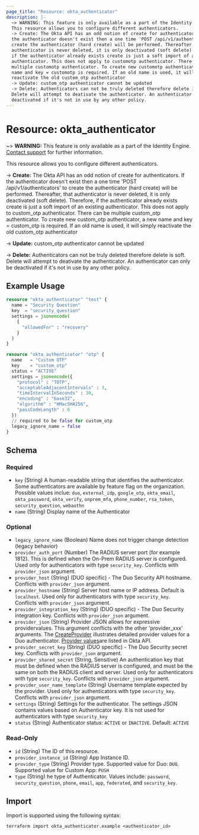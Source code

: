 ```yaml
---
page_title: "Resource: okta_authenticator"
description: |-
  ~> WARNING: This feature is only available as a part of the Identity Engine. Contact support mailto:dev-inquiries@okta.com for further information.
  This resource allows you to configure different authenticators.
  -> Create: The Okta API has an odd notion of create for authenticators. If
  the authenticator doesn't exist then a one time 'POST /api/v1/authenticators' to
  create the authenticator (hard create) will be performed. Thereafter, that
  authenticator is never deleted, it is only deactivated (soft delete). Therefore,
  if the authenticator already exists create is just a soft import of an existing
  authenticator. This does not apply to customotp authenticator. There can be
  multiple customotp authenticator. To create new customotp authenticator, a new
  name and key = customotp is required. If an old name is used, it will simply
  reactivate the old custom_otp authenticator
  -> Update: custom_otp authenticator cannot be updated
  -> Delete: Authenticators can not be truly deleted therefore delete is soft.
  Delete will attempt to deativate the authenticator. An authenticator can only be
  deactivated if it's not in use by any other policy.
---
```


# Resource: okta_authenticator

~> **WARNING:** This feature is only available as a part of the Identity Engine. [Contact support](mailto:dev-inquiries@okta.com) for further information.

This resource allows you to configure different authenticators.

-> **Create:** The Okta API has an odd notion of create for authenticators. If
the authenticator doesn't exist then a one time 'POST /api/v1/authenticators' to
create the authenticator (hard create) will be performed. Thereafter, that
authenticator is never deleted, it is only deactivated (soft delete). Therefore,
if the authenticator already exists create is just a soft import of an existing
authenticator. This does not apply to custom_otp authenticator. There can be 
multiple custom_otp authenticator. To create new custom_otp authenticator, a new 
name and key = custom_otp is required. If an old name is used, it will simply 
reactivate the old custom_otp authenticator

-> **Update:** custom_otp authenticator cannot be updated

-> **Delete:** Authenticators can not be truly deleted therefore delete is soft.
Delete will attempt to deativate the authenticator. An authenticator can only be
deactivated if it's not in use by any other policy.

## Example Usage

```terraform
resource "okta_authenticator" "test" {
  name = "Security Question"
  key  = "security_question"
  settings = jsonencode(
    {
      "allowedFor" : "recovery"
    }
  )
}

resource "okta_authenticator" "otp" {
  name   = "Custom OTP"
  key    = "custom_otp"
  status = "ACTIVE"
  settings = jsonencode({
    "protocol" : "TOTP",
    "acceptableAdjacentIntervals" : 3,
    "timeIntervalInSeconds" : 30,
    "encoding" : "base32",
    "algorithm" : "HMacSHA256",
    "passCodeLength" : 6
  })
  // required to be false for custom_otp
  legacy_ignore_name = false
}
```

<!-- schema generated by tfplugindocs -->
## Schema

### Required

- `key` (String) A human-readable string that identifies the authenticator. Some authenticators are available by feature flag on the organization. Possible values inclue: `duo`, `external_idp`, `google_otp`, `okta_email`, `okta_password`, `okta_verify`, `onprem_mfa`, `phone_number`, `rsa_token`, `security_question`, `webauthn`
- `name` (String) Display name of the Authenticator

### Optional

- `legacy_ignore_name` (Boolean) Name does not trigger change detection (legacy behavior)
- `provider_auth_port` (Number) The RADIUS server port (for example 1812). This is defined when the On-Prem RADIUS server is configured. Used only for authenticators with type `security_key`.  Conflicts with `provider_json` argument.
- `provider_host` (String) (DUO specific) - The Duo Security API hostname. Conflicts with `provider_json` argument.
- `provider_hostname` (String) Server host name or IP address. Default is `localhost`. Used only for authenticators with type `security_key`. Conflicts with `provider_json` argument.
- `provider_integration_key` (String) (DUO specific) - The Duo Security integration key.  Conflicts with `provider_json` argument.
- `provider_json` (String) Provider JSON allows for expressive providervalues. This argument conflicts with the other 'provider_xxx' arguments. The [CreateProvider](https://developer.okta.com/docs/reference/api/authenticators-admin/#request) illustrates detailed provider values for a Duo authenticator. [Provider values](https://developer.okta.com/docs/reference/api/authenticators-admin/#authenticators-administration-api-object)are listed in Okta API.
- `provider_secret_key` (String) (DUO specific) - The Duo Security secret key.  Conflicts with `provider_json` argument.
- `provider_shared_secret` (String, Sensitive) An authentication key that must be defined when the RADIUS server is configured, and must be the same on both the RADIUS client and server. Used only for authenticators with type `security_key`. Conflicts with `provider_json` argument.
- `provider_user_name_template` (String) Username template expected by the provider. Used only for authenticators with type `security_key`.  Conflicts with `provider_json` argument.
- `settings` (String) Settings for the authenticator. The settings JSON contains values based on Authenticator key. It is not used for authenticators with type `security_key`
- `status` (String) Authenticator status: `ACTIVE` or `INACTIVE`. Default: `ACTIVE`

### Read-Only

- `id` (String) The ID of this resource.
- `provider_instance_id` (String) App Instance ID.
- `provider_type` (String) Provider type. Supported value for Duo: `DUO`. Supported value for Custom App: `PUSH`
- `type` (String) he type of Authenticator. Values include: `password`, `security_question`, `phone`, `email`, `app`, `federated`, and `security_key`.

## Import

Import is supported using the following syntax:

```shell
terraform import okta_authenticator.example <authenticator_id>
```
